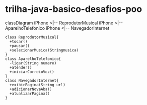 # trilha-java-basico-desafios-poo
classDiagram
    iPhone <|-- ReprodutorMusical
    iPhone <|-- AparelhoTelefonico
    iPhone <|-- NavegadorInternet
   
    class ReprodutorMusical{
      +tocar()
      +pausar()
      +selecionarMusica(Stringmusica)
    }
    class AparelhoTelefonico{
      -ligar(String numero)
      +atender()
      +iniciarCorreioVoz()
    }
    class NavegadorInternet{
      +exibirPagina(String url)
      +adicionarNovaAba()
      +atualizarPagina()
    }
